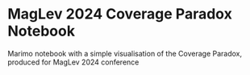 # MagLev 2024 Coverage Paradox Notebook
Marimo notebook with a simple visualisation of the Coverage Paradox, produced for MagLev 2024 conference
